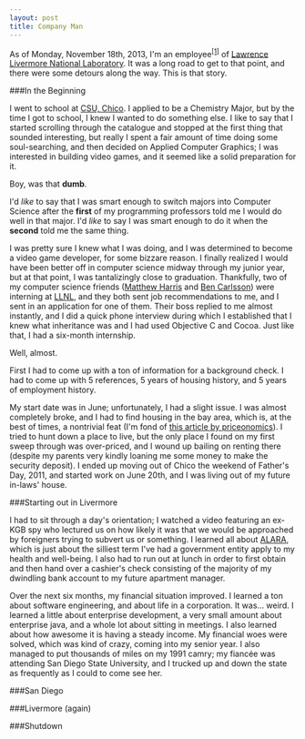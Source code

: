 ```yaml
---
layout: post
title: Company Man
---
```


<p>As of Monday, November 18th, 2013, I'm an employee<sup><a href='#employee' data-tooltip="Employee of a contracting firm that sublets me out to LLNL" id='emp_ref'>[1]</a></sup> of <a href="http://www.llnl.gov">Lawrence Livermore National Laboratory</a>. It was a long road to get to that point, and there were some detours along the way. This is that story.</p>

<!-- more -->

###In the Beginning

I went to school at [CSU, Chico][chico]. I applied to be a Chemistry Major, but by the time I got to school, I knew I wanted to do something else. I like to say that I started scrolling through the catalogue and stopped at the first thing that sounded interesting, but really I spent a fair amount of time doing some soul-searching, and then decided on Applied Computer Graphics; I was interested in building video games, and it seemed like a solid preparation for it.

Boy, was that **dumb**.

I'd *like* to say that I was smart enough to switch majors into Computer Science after the **first** of my programming professors told me I would do well in that major. I'd *like* to say I was smart enough to do it when the **second** told me the same thing.

I was pretty sure I knew what I was doing, and I was determined to become a video game developer, for some bizzare reason. I finally realized I would have been better off in computer science midway through my junior year, but at that point, I was tantalizingly close to graduation. Thankfully, two of my computer science friends ([Matthew Harris][mattben] and [Ben Carlsson][ben]) were interning at [LLNL][], and they both sent job recommendations to me, and I sent in an application for one of them. Their boss replied to me almost instantly, and I did a quick phone interview during which I established that I knew what inheritance was and I had used Objective C and Cocoa. Just like that, I had a six-month internship.

Well, almost.

First I had to come up with a ton of information for a background check. I had to come up with 5 references, 5 years of housing history, and 5 years of employment history. 

My start date was in June; unfortunately, I had a slight issue. I was almost completely broke, and I had to find housing in the bay area, which is, at the best of times, a nontrivial feat (I'm fond of [this article by priceonomics][priceonomics]). I tried to hunt down a place to live, but the only place I found on my first sweep through was over-priced, and I wound up bailing on renting there (despite my parents very kindly loaning me some money to make the security deposit). I ended up moving out of Chico the weekend of Father's Day, 2011, and started work on June 20th, and I was living out of my future in-laws' house.

###Starting out in Livermore



I had to sit through a day's orientation; I watched a video featuring an ex-KGB spy who lectured us on how likely it was that we would be approached by foreigners trying to subvert us or something. I learned all about [ALARA][alara], which is just about the silliest term I've had a government entity apply to my health and well-being. I also had to run out at lunch in order to first obtain and then hand over a cashier's check consisting of the majority of my dwindling bank account to my future apartment manager.

Over the next six months, my financial situation improved. I learned a ton about software engineering, and about life in a corporation. It was... weird. I learned a little about enterprise development, a very small amount about enterprise java, and a whole lot about sitting in meetings. I also learned about how awesome it is having a steady income. My financial woes were solved, which was kind of crazy, coming into my senior year. I also managed to put thousands of miles on my 1991 camry; my fiancée was attending San Diego State University, and I trucked up and down the state as frequently as I could to come see her.

###San Diego



###Livermore (again)

###Shutdown


[LLNL]: http://www.llnl.gov "Lawrence Livermore National Laboratory"
[chico]: http://www.csuchico.edu "CSU, Chico Homepage"
[mattben]: http://mattben.info "Matt Harris' Homepage"
[ben]: http://bencarls.so/n "Ben Carlsson's Homepage"
[priceonomics]: http://priceonomics.com/the-rise-of-bay-area-rent-prices/ "The Rise of Bay Area Rent Prices"
[alara]: http://www.nrc.gov/reading-rm/basic-ref/glossary/alara.html "As Low as Reasonably Achievable"
[adf]: http://docs.oracle.com/cd/E23943_01/webcenter.1111/e10147/Topic_6.1.htm "Oracle ADF"